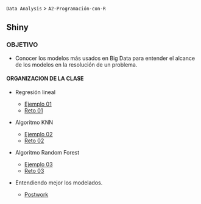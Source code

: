 `Data Analysis` > `A2-Programación-con-R`
  
## Shiny 

### OBJETIVO  
 - Conocer los modelos más usados en Big Data para entender el alcance de los modelos en la resolución de un problema. 

#### ORGANIZACION DE LA CLASE 

- Regresión lineal  
	- [Ejemplo 01](Ejemplo-01)
	- [Reto 01](Reto-01)

- Algoritmo KNN
	- [Ejemplo 02](Ejemplo-02)
	- [Reto 02](Reto-02)

- Algoritmo Random Forest  
	- [Ejemplo 03](Ejemplo-03)
	- [Reto 03](Reto-03)

- Entendiendo mejor los modelados.  
	- [Postwork](Postwork)
